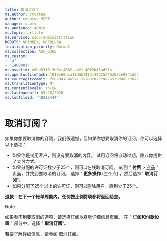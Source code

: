 ```yaml
---
title: 取消订阅？
ms.author: cmcatee
author: cmcatee-MSFT
manager: scotv
ms.audience: Admin
ms.topic: article
ms.service: o365-administration
ROBOTS: NOINDEX, NOFOLLOW
localization_priority: Normal
ms.collection: Adm_O365
ms.custom:
- "4"
- "1400001"
ms.assetid: e0ba53f0-3b0a-4082-a42f-40f2b45ad91a
ms.openlocfilehash: f019c60dca18a5b241bf445252463035e9841d64
ms.sourcegitcommit: fc62091696591175280c02c29876530d485c7871
ms.translationtype: MT
ms.contentlocale: zh-CN
ms.lasthandoff: 09/26/2020
ms.locfileid: "48286444"
---
```

# <a name="canceling-your-subscription"></a>取消订阅？

如果你想要取消你的订阅，我们很遗憾，但如果你想要取消你的订阅，你可以选择以下选项：
  
- 如果你是试用客户，则没有要取消的内容。 试用订阅将自动过期，除非你提供了支付方式。
- 如果分配的许可证数少于25个，则可以在线取消订阅。 转到 " **付费** \> [产品](https://go.microsoft.com/fwlink/p/?linkid=842054) " 页面，并找到要取消的订阅。 选择 " **更多操作** (三个点) ，然后选择" **取消订阅**"。
- 如果分配了25个以上的许可证，则可以删除用户，直到少于25个。
  
**退款：在下一个帐单周期内，任何按比例贷项都将返回给您。**

> [!NOTE]
> 如果看不到要取消的选项，请选择订阅以查看详细信息页面。 在 " **订阅和付款设置** " 部分中，选择 " **取消订阅**"。

若要了解详细信息，请参阅 [取消订阅](https://docs.microsoft.com/microsoft-365/commerce/subscriptions/cancel-your-subscription)。